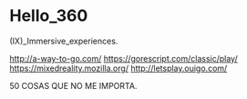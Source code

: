 # Hello_360
(IX)_Immersive_experiences.

http://a-way-to-go.com/
https://gorescript.com/classic/play/
https://mixedreality.mozilla.org/
http://letsplay.ouigo.com/

50 COSAS QUE NO ME IMPORTA.

